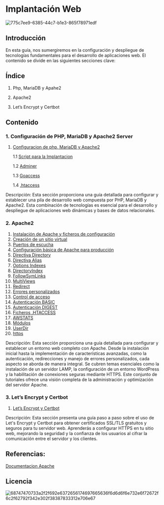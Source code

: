 # Implantación Web

![775c7ee9-6385-44c7-b1e3-865f78971edf](https://github.com/Scosrom/Implantaci-n_web/assets/114906778/b270b99a-3794-4a04-afc1-6eeaa3ac4737)


## Introducción

En esta guía, nos sumergiremos en la configuración y despliegue de tecnologías fundamentales para el desarrollo de aplicaciones web. El contenido se divide en las siguientes secciones clave:

## Índice

 1. Php, MariaDB y Apahe2
 
 2. Apache2
    
 3. Let’s Encrypt y Certbot 

## Contenido

### 1. Configuración de PHP, MariaDB y Apache2 Server

1. [Configuracion de php, MariaDB y Apache2](pila.md)
   
   1.1 [Script para la Implantacion](apm.sh)

   1.2 [Adminer](adminer.md)

   1.3 [Goaccess](goaccess.md)

   1.4 [.htaccess](htaccess.md)

Descripción: Esta sección proporciona una guía detallada para configurar y establecer una pila de desarrollo web compuesta por PHP, MariaDB y Apache2. Esta combinación de tecnologías es esencial para el desarrollo y despliegue de aplicaciones web dinámicas y bases de datos relacionales.


### 2. Apache2
1. [Instalación de Apache y ficheros de configuración](instalacion.md)
2. [Creación de un sitio virtual](creacionsv.md)
3. [Puertos de escucha](puertos.md)
4. [Configuración básica de Apache para producción](basicpro.md)
5. [Directiva Directory](directory.md)
6. [Directiva Alias](alias.md)
7. [Options Indexes](indexes.md)
8. [DirectoryIndex](DirectoryIndex.md)
9. [FollowSymLinks](FollowSymLinks.md)
10. [MultiViews](MultiViews.md)
11. [Redirect](Redirect.md)
12. [Errores personalizados](Errorespersonalizados.md)
13. [Control de acceso](Controldeacceso.md)
14. [Autenticación BASIC](AutenticaciónBASIC.md)
15. [Autenticación DIGEST](AutenticaciónDIGEST.md)
16. [Ficheros .HTACCESS](htaccess.md)
17. [AWSTATS](AWSTATS.md)
18. [Módulos](modulos.md)
19. [UserDir](userdir.md)
20. [https](apacheHttps.md)


Descripción: Esta sección proporciona una guía detallada para configurar y establecer un entorno web completo con Apache. Desde la instalación inicial hasta la implementación de características avanzadas, como la autenticación, redirecciones y manejo de errores personalizados, cada aspecto se aborda de manera integral. Se cubren temas esenciales como la instalación de un servidor LAMP, la configuración de un entorno WordPress y la habilitación de conexiones seguras mediante HTTPS. Este conjunto de tutoriales ofrece una visión completa de la administración y optimización del servidor Apache.


### 3. Let’s Encrypt y Certbot

1. [Let’s Encrypt y Certbot](practica3.md)

Descripción: Esta sección presenta una guía paso a paso sobre el uso de Let's Encrypt y Certbot para obtener certificados SSL/TLS gratuitos y seguros para tu servidor web. Aprenderás a configurar HTTPS en tu sitio web, mejorando la seguridad y la confianza de los usuarios al cifrar la comunicación entre el servidor y los clientes.

## Referencias:

[Documentacion Apache](https://web.archive.org/web/20201006181005/https://sites.google.com/site/apache2iescamp/instalacion-de-apache-y-ficheros-de-configuracion)

## Licencia

![68747470733a2f2f692e6372656174697665636f6d6d6f6e732e6f72672f6c2f62792f342e302f38387833312e706e67](https://github.com/Scosrom/Implantaci-n_web/assets/114906778/00c7d698-824e-454f-91df-c8296b15936d)



